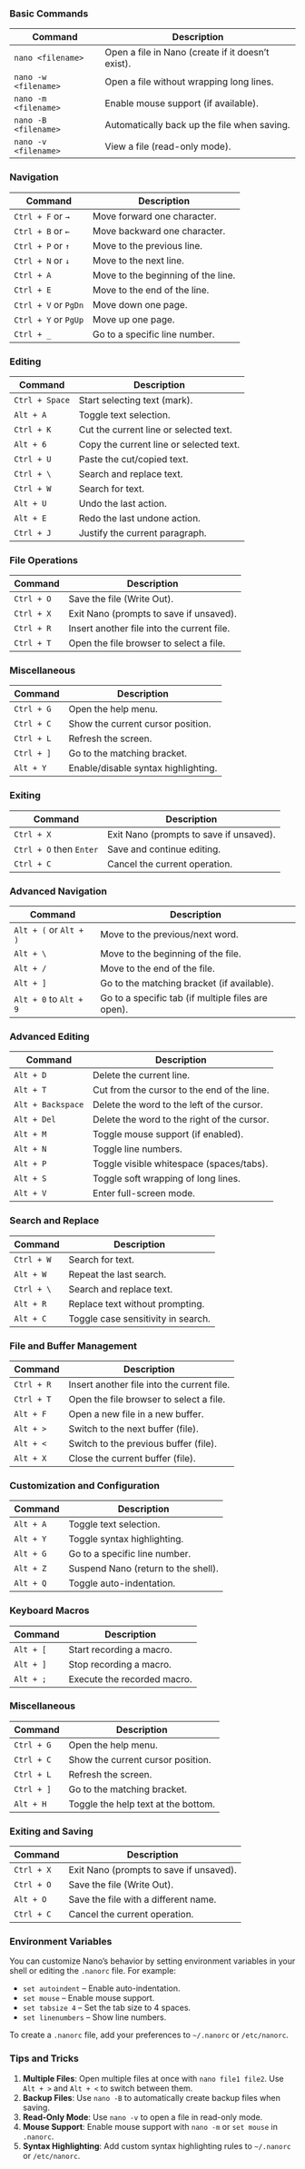 ### **Basic Commands**
| Command               | Description                                  |
|-----------------------|----------------------------------------------|
| `nano <filename>`     | Open a file in Nano (create if it doesn’t exist). |
| `nano -w <filename>`  | Open a file without wrapping long lines.     |
| `nano -m <filename>`  | Enable mouse support (if available).         |
| `nano -B <filename>`  | Automatically back up the file when saving.  |
| `nano -v <filename>`  | View a file (read-only mode).                |

### **Navigation**
| Command               | Description                                  |
|-----------------------|----------------------------------------------|
| `Ctrl + F` or `→`     | Move forward one character.                  |
| `Ctrl + B` or `←`     | Move backward one character.                 |
| `Ctrl + P` or `↑`     | Move to the previous line.                   |
| `Ctrl + N` or `↓`     | Move to the next line.                       |
| `Ctrl + A`            | Move to the beginning of the line.           |
| `Ctrl + E`            | Move to the end of the line.                 |
| `Ctrl + V` or `PgDn`  | Move down one page.                          |
| `Ctrl + Y` or `PgUp`  | Move up one page.                            |
| `Ctrl + _`            | Go to a specific line number.                |

### **Editing**
| Command               | Description                                  |
|-----------------------|----------------------------------------------|
| `Ctrl + Space`        | Start selecting text (mark).                 |
| `Alt + A`             | Toggle text selection.                       |
| `Ctrl + K`            | Cut the current line or selected text.       |
| `Alt + 6`             | Copy the current line or selected text.      |
| `Ctrl + U`            | Paste the cut/copied text.                   |
| `Ctrl + \`            | Search and replace text.                     |
| `Ctrl + W`            | Search for text.                             |
| `Alt + U`             | Undo the last action.                        |
| `Alt + E`             | Redo the last undone action.                 |
| `Ctrl + J`            | Justify the current paragraph.               |

### **File Operations**
| Command               | Description                                  |
|-----------------------|----------------------------------------------|
| `Ctrl + O`            | Save the file (Write Out).                   |
| `Ctrl + X`            | Exit Nano (prompts to save if unsaved).      |
| `Ctrl + R`            | Insert another file into the current file.   |
| `Ctrl + T`            | Open the file browser to select a file.      |

### **Miscellaneous**
| Command               | Description                                  |
|-----------------------|----------------------------------------------|
| `Ctrl + G`            | Open the help menu.                          |
| `Ctrl + C`            | Show the current cursor position.            |
| `Ctrl + L`            | Refresh the screen.                          |
| `Ctrl + ]`            | Go to the matching bracket.                  |
| `Alt + Y`             | Enable/disable syntax highlighting.          |

### **Exiting**
| Command               | Description                                  |
|-----------------------|----------------------------------------------|
| `Ctrl + X`            | Exit Nano (prompts to save if unsaved).      |
| `Ctrl + O` then `Enter` | Save and continue editing.                 |
| `Ctrl + C`            | Cancel the current operation.                |

### **Advanced Navigation**
| Command               | Description                                  |
|-----------------------|----------------------------------------------|
| `Alt + (` or `Alt + )` | Move to the previous/next word.             |
| `Alt + \`             | Move to the beginning of the file.          |
| `Alt + /`             | Move to the end of the file.                |
| `Alt + ]`             | Go to the matching bracket (if available).  |
| `Alt + 0` to `Alt + 9` | Go to a specific tab (if multiple files are open). |

### **Advanced Editing**
| Command               | Description                                  |
|-----------------------|----------------------------------------------|
| `Alt + D`             | Delete the current line.                    |
| `Alt + T`             | Cut from the cursor to the end of the line. |
| `Alt + Backspace`     | Delete the word to the left of the cursor.  |
| `Alt + Del`           | Delete the word to the right of the cursor. |
| `Alt + M`             | Toggle mouse support (if enabled).          |
| `Alt + N`             | Toggle line numbers.                        |
| `Alt + P`             | Toggle visible whitespace (spaces/tabs).    |
| `Alt + S`             | Toggle soft wrapping of long lines.         |
| `Alt + V`             | Enter full-screen mode.                     |

### **Search and Replace**
| Command               | Description                                  |
|-----------------------|----------------------------------------------|
| `Ctrl + W`            | Search for text.                            |
| `Alt + W`             | Repeat the last search.                     |
| `Ctrl + \`            | Search and replace text.                    |
| `Alt + R`             | Replace text without prompting.             |
| `Alt + C`             | Toggle case sensitivity in search.          |

### **File and Buffer Management**
| Command               | Description                                  |
|-----------------------|----------------------------------------------|
| `Ctrl + R`            | Insert another file into the current file.  |
| `Ctrl + T`            | Open the file browser to select a file.     |
| `Alt + F`             | Open a new file in a new buffer.            |
| `Alt + >`             | Switch to the next buffer (file).           |
| `Alt + <`             | Switch to the previous buffer (file).       |
| `Alt + X`             | Close the current buffer (file).            |

### **Customization and Configuration**
| Command               | Description                                  |
|-----------------------|----------------------------------------------|
| `Alt + A`             | Toggle text selection.                      |
| `Alt + Y`             | Toggle syntax highlighting.                 |
| `Alt + G`             | Go to a specific line number.               |
| `Alt + Z`             | Suspend Nano (return to the shell).         |
| `Alt + Q`             | Toggle auto-indentation.                    |

### **Keyboard Macros**
| Command               | Description                                  |
|-----------------------|----------------------------------------------|
| `Alt + [`             | Start recording a macro.                    |
| `Alt + ]`             | Stop recording a macro.                     |
| `Alt + ;`             | Execute the recorded macro.                 |

### **Miscellaneous**
| Command               | Description                                  |
|-----------------------|----------------------------------------------|
| `Ctrl + G`            | Open the help menu.                         |
| `Ctrl + C`            | Show the current cursor position.           |
| `Ctrl + L`            | Refresh the screen.                         |
| `Ctrl + ]`            | Go to the matching bracket.                 |
| `Alt + H`             | Toggle the help text at the bottom.         |

### **Exiting and Saving**
| Command               | Description                                  |
|-----------------------|----------------------------------------------|
| `Ctrl + X`            | Exit Nano (prompts to save if unsaved).     |
| `Ctrl + O`            | Save the file (Write Out).                  |
| `Alt + O`             | Save the file with a different name.        |
| `Ctrl + C`            | Cancel the current operation.               |

### **Environment Variables**
You can customize Nano’s behavior by setting environment variables in your shell or editing the `.nanorc` file. For example:
- `set autoindent` – Enable auto-indentation.
- `set mouse` – Enable mouse support.
- `set tabsize 4` – Set the tab size to 4 spaces.
- `set linenumbers` – Show line numbers.

To create a `.nanorc` file, add your preferences to `~/.nanorc` or `/etc/nanorc`.

### **Tips and Tricks**
1. **Multiple Files**: Open multiple files at once with `nano file1 file2`. Use `Alt + >` and `Alt + <` to switch between them.
2. **Backup Files**: Use `nano -B` to automatically create backup files when saving.
3. **Read-Only Mode**: Use `nano -v` to open a file in read-only mode.
4. **Mouse Support**: Enable mouse support with `nano -m` or `set mouse` in `.nanorc`.
5. **Syntax Highlighting**: Add custom syntax highlighting rules to `~/.nanorc` or `/etc/nanorc`.
